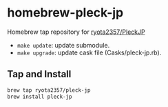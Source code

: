 # homebrew-pleck-jp

Homebrew tap repository for [ryota2357/PleckJP](https://github.com/ryota2357/PleckJP)

- `make update`: update submodule.
- `make upgrade`: update cask file (Casks/pleck-jp.rb).

## Tap and Install

```sh
brew tap ryota2357/pleck-jp
brew install pleck-jp
```
